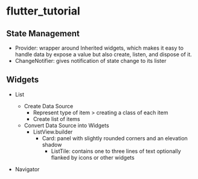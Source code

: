 # flutter_tutorial

State Management
----------------
* Provider: wrapper around Inherited widgets, which makes it easy to handle data by expose a value but also create, listen, and dispose of it.
* ChangeNotifier: gives notification of state change to its lister


Widgets
-------
* List
   - Create Data Source
     - Represent type of item > creating a class of each item 
     - Create list of items
   - Convert Data Source into Widgets
     - ListView.builder
       - Card:  panel with slightly rounded corners and an elevation shadow
         - ListTile: contains one to three lines of text optionally flanked by icons or other widgets

* Navigator
  
